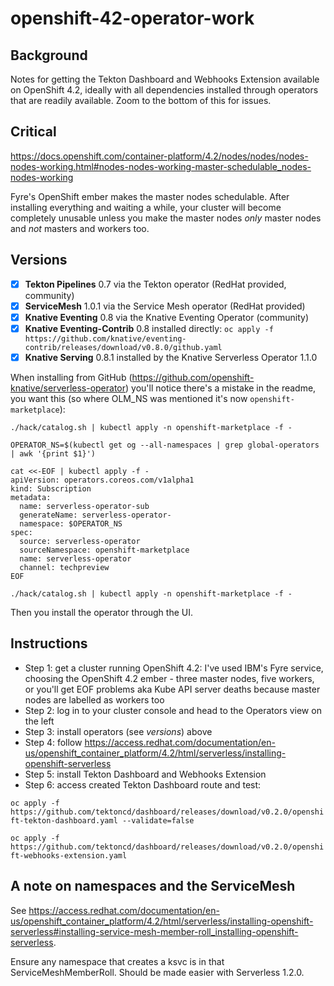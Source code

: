 # openshift-42-operator-work

## Background

Notes for getting the Tekton Dashboard and Webhooks Extension available on OpenShift 4.2, ideally with all dependencies installed through operators that are readily available. Zoom to the bottom of this for issues.

## Critical

https://docs.openshift.com/container-platform/4.2/nodes/nodes/nodes-nodes-working.html#nodes-nodes-working-master-schedulable_nodes-nodes-working

Fyre's OpenShift ember makes the master nodes schedulable. After installing everything and waiting a while, your cluster will become completely unusable unless you make the master nodes *only* master nodes and *not* masters and workers too.

## Versions

- [x] **Tekton Pipelines** 0.7 via the Tekton operator (RedHat provided, community)
- [x] **ServiceMesh** 1.0.1 via the Service Mesh operator (RedHat provided)
- [x] **Knative Eventing** 0.8 via the Knative Eventing Operator (community)
- [x] **Knative Eventing-Contrib** 0.8 installed directly: 
`oc apply -f https://github.com/knative/eventing-contrib/releases/download/v0.8.0/github.yaml`
- [x] **Knative Serving** 0.8.1 installed by the Knative Serverless Operator 1.1.0

When installing from GitHub (https://github.com/openshift-knative/serverless-operator) you'll notice there's a mistake in the readme, you want this (so where OLM_NS was mentioned it's now `openshift-marketplace`):

`./hack/catalog.sh | kubectl apply -n openshift-marketplace -f -`

```
OPERATOR_NS=$(kubectl get og --all-namespaces | grep global-operators | awk '{print $1}')

cat <<-EOF | kubectl apply -f -
apiVersion: operators.coreos.com/v1alpha1
kind: Subscription
metadata:
  name: serverless-operator-sub
  generateName: serverless-operator-
  namespace: $OPERATOR_NS
spec:
  source: serverless-operator
  sourceNamespace: openshift-marketplace
  name: serverless-operator
  channel: techpreview
EOF

./hack/catalog.sh | kubectl apply -n openshift-marketplace -f -
```
Then you install the operator through the UI.

## Instructions

- Step 1: get a cluster running OpenShift 4.2: I've used IBM's Fyre service, choosing the OpenShift 4.2 ember - three master nodes, five workers, or you'll get EOF problems aka Kube API server deaths because master nodes are labelled as workers too
- Step 2: log in to your cluster console and head to the Operators view on the left
- Step 3: install operators (see *versions*) above
- Step 4: follow https://access.redhat.com/documentation/en-us/openshift_container_platform/4.2/html/serverless/installing-openshift-serverless
- Step 5: install Tekton Dashboard and Webhooks Extension
- Step 6: access created Tekton Dashboard route and test:

`oc apply -f https://github.com/tektoncd/dashboard/releases/download/v0.2.0/openshift-tekton-dashboard.yaml --validate=false`

`oc apply -f https://github.com/tektoncd/dashboard/releases/download/v0.2.0/openshift-webhooks-extension.yaml`

## A note on namespaces and the ServiceMesh

See https://access.redhat.com/documentation/en-us/openshift_container_platform/4.2/html/serverless/installing-openshift-serverless#installing-service-mesh-member-roll_installing-openshift-serverless.

Ensure any namespace that creates a ksvc is in that ServiceMeshMemberRoll. Should be made easier with Serverless 1.2.0.
